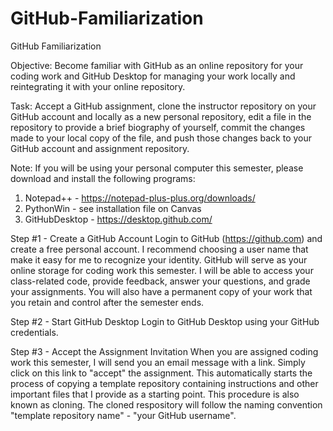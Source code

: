 # GitHub-Familiarization
GitHub Familiarization

Objective:  Become familiar with GitHub as an online repository for your coding work and GitHub Desktop for managing your work locally and reintegrating it with your online repository.

Task:  Accept a GitHub assignment, clone the instructor repository on your GitHub account and locally as a new personal repository, edit a file in the repository to provide a brief biography of yourself, commit the changes made to your local copy of the file, and push those changes back to your GitHub account and assignment repository. 

Note:  If you will be using your personal computer this semester, please download and install the following programs:
1.  Notepad++ - https://notepad-plus-plus.org/downloads/
2.  PythonWin - see installation file on Canvas
3.  GitHubDesktop - https://desktop.github.com/

Step #1 - Create a GitHub Account
Login to GitHub (https://github.com) and create a free personal account.  I recommend choosing a user name that make it easy for me to recognize your identity.  GitHub will serve as your online storage for coding work this semester.  I will be able to access your class-related code, provide feedback, answer your questions, and grade your assignments.  You will also have a permanent copy of your work that you retain and control after the semester ends.

Step #2 - Start GitHub Desktop
Login to GitHub Desktop using your GitHub credentials.

Step #3 - Accept the Assignment Invitation
When you are assigned coding work this semester, I will send you an email message with a link.  Simply click on this link to "accept" the assignment.  This automatically starts the process of copying a template repository containing instructions and other important files that I provide as a starting point.  This procedure is also known as cloning.  The cloned respository will follow the naming convention "template repository name" - "your GitHub username". 
